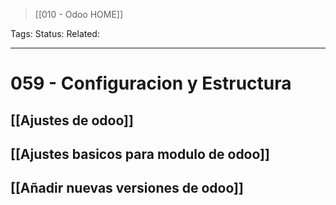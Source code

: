 > [[010 - Odoo HOME]]

Tags: 
Status: 
Related: 

___

# 059 - Configuracion y Estructura

## [[Ajustes de odoo]]
## [[Ajustes basicos para modulo de odoo]]
## [[Añadir nuevas versiones de odoo]]